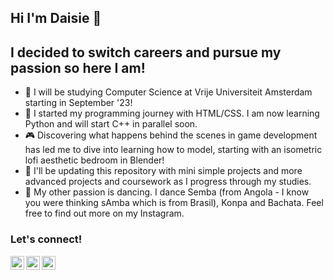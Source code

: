 ## Hi I'm Daisie 👾

## I decided to switch careers and pursue my passion so here I am!

- 🔭 I will be studying Computer Science at Vrije Universiteit Amsterdam starting in September '23!
- 🌱 I started my programming journey with HTML/CSS. I am now learning Python and will start C++ in parallel soon.
- 🎮 Discovering what happens behind the scenes in game development has led me to dive into learning how to model, starting with an isometric lofi aesthetic bedroom in Blender! 
- 🤖 I'll be updating this repository with mini simple projects and more advanced projects and coursework as I progress through my studies.
- 💃 My other passion is dancing. I dance Semba (from Angola - I know you were thinking sAmba which is from Brasil), Konpa and Bachata. Feel free to find out more on my Instagram.

### Let's connect!

[<img align="left" alt="LinkedIn Logo" width="22px" src="https://cdn.jsdelivr.net/npm/simple-icons@v3/icons/linkedin.svg" />][linkedin]
[<img align="left" alt="Instagram Logo" width="22px" src="https://cdn.jsdelivr.net/npm/simple-icons@v3/icons/instagram.svg" />][instagram]
[<img align="left" alt="TikTok Logo" width="22px" src="https://cdn.jsdelivr.net/npm/simple-icons@v3/icons/tiktok.svg" />][tiktok]

[instagram]: https://instagram.com/daisiekbzr/
[linkedin]: https://linkedin.com/in/dace-kebzere/
[tiktok]: https://www.tiktok.com/@d.ai.sie/
